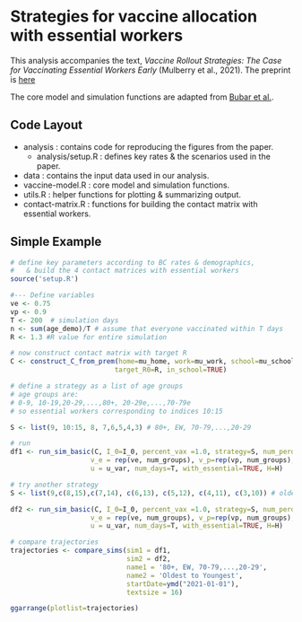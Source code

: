 # Strategies for vaccine allocation with essential workers

This analysis accompanies the text, *Vaccine Rollout Strategies: The Case for Vaccinating Essential Workers Early* (Mulberry et al., 2021). 
The preprint is [here](https://github.com/nmulberry/essential-workers-vaccine/blob/main/vaccine_rollout_preprint.pdf)

The core model and simulation functions are adapted from [Bubar et al.](https://github.com/kbubar/vaccine_prioritization). 

## Code Layout

* analysis : contains code for reproducing the figures from the paper.
  * analysis/setup.R : defines key rates & the scenarios used in the paper.
* data : contains the input data used in our analysis.
* vaccine-model.R : core model and simulation functions.
* utils.R :  helper functions for plotting & summarizing output.
* contact-matrix.R : functions for building the contact matrix with essential workers. 

## Simple Example
```R
# define key parameters according to BC rates & demographics, 
#   & build the 4 contact matrices with essential workers
source('setup.R') 

#--- Define variables
ve <- 0.75 
vp <- 0.9
T <- 200  # simulation days
n <- sum(age_demo)/T # assume that everyone vaccinated within T days
R <- 1.3 #R value for entire simulation

# now construct contact matrix with target R
C <- construct_C_from_prem(home=mu_home, work=mu_work, school=mu_school, other=mu_other, u=u_var,
                          target_R0=R, in_school=TRUE)

# define a strategy as a list of age groups 
# age groups are:
# 0-9, 10-19,20-29,...,80+, 20-29e,...,70-79e 
# so essential workers corresponding to indices 10:15

S <- list(9, 10:15, 8, 7,6,5,4,3) # 80+, EW, 70-79,...,20-29

# run
df1 <- run_sim_basic(C, I_0=I_0, percent_vax =1.0, strategy=S, num_perday=n,
                    v_e = rep(ve, num_groups), v_p=rep(vp, num_groups),
                    u = u_var, num_days=T, with_essential=TRUE, H=H) 

# try another strategy
S <- list(9,c(8,15),c(7,14), c(6,13), c(5,12), c(4,11), c(3,10)) # oldest to youngest (EWs are vaccinated with their age group)

df2 <- run_sim_basic(C, I_0=I_0, percent_vax =1.0, strategy=S, num_perday=n,
                    v_e = rep(ve, num_groups), v_p=rep(vp, num_groups),
                    u = u_var, num_days=T, with_essential=TRUE, H=H) 

# compare trajectories
trajectories <- compare_sims(sim1 = df1, 
                             sim2 = df2,
                             name1 = '80+, EW, 70-79,...,20-29', 
                             name2 = 'Oldest to Youngest', 
                             startDate=ymd("2021-01-01"), 
                             textsize = 16)

ggarrange(plotlist=trajectories)

```
